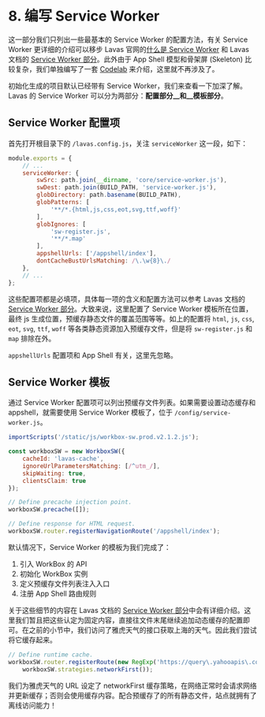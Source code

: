 # 8. 编写 Service Worker

这一部分我们只列出一些最基本的 Service Worker 的配置方法，有关 Service Worker 更详细的介绍可以移步 Lavas 官网的[什么是 Service Worker](https://lavas.baidu.com/doc/offline-and-cache-loading/service-worker/service-worker-introduction) 和 Lavas 文档的 [Service Worker 部分](/guide/v2/advanced/service-worker)。此外由于 App Shell 模型和骨架屏 (Skeleton) 比较复杂，我们单独编写了一套 [Codelab](/codelab/appshell/introduction) 来介绍，这里就不再涉及了。

初始化生成的项目默认已经带有 Service Worker，我们来查看一下加深了解。Lavas 的 Service Worker 可以分为两部分：__配置部分__和__模板部分__。

## Service Worker 配置项

首先打开根目录下的 `/lavas.config.js`，关注 `serviceWorker` 这一段，如下：

```javascript
module.exports = {
    // ...
    serviceWorker: {
        swSrc: path.join(__dirname, 'core/service-worker.js'),
        swDest: path.join(BUILD_PATH, 'service-worker.js'),
        globDirectory: path.basename(BUILD_PATH),
        globPatterns: [
            '**/*.{html,js,css,eot,svg,ttf,woff}'
        ],
        globIgnores: [
            'sw-register.js',
            '**/*.map'
        ],
        appshellUrls: ['/appshell/index'],
        dontCacheBustUrlsMatching: /\.\w{8}\./
    },
    // ...
};
```

这些配置项都是必填项，具体每一项的含义和配置方法可以参考 Lavas 文档的 [Service Worker 部分](/guide/v2/advanced/service-worker)。大致来说，这里配置了 Service Worker 模板所在位置，最终 js 生成位置，预缓存静态文件的覆盖范围等等。如上的配置将 `html`, `js`, `css`, `eot`, `svg`, `ttf`, `woff` 等各类静态资源加入预缓存文件，但是将 `sw-register.js` 和 `map` 排除在外。

`appshellUrls` 配置项和 App Shell 有关，这里先忽略。

## Service Worker 模板

通过 Service Worker 配置项可以列出预缓存文件列表。如果需要设置动态缓存和 appshell，就需要使用 Service Worker 模板了，位于 `/config/service-worker.js`。

```javascript
importScripts('/static/js/workbox-sw.prod.v2.1.2.js');

const workboxSW = new WorkboxSW({
    cacheId: 'lavas-cache',
    ignoreUrlParametersMatching: [/^utm_/],
    skipWaiting: true,
    clientsClaim: true
});

// Define precache injection point.
workboxSW.precache([]);

// Define response for HTML request.
workboxSW.router.registerNavigationRoute('/appshell/index');
```

默认情况下，Service Worker 的模板为我们完成了：

1. 引入 WorkBox 的 API
2. 初始化 WorkBox 实例
3. 定义预缓存文件列表注入入口
4. 注册 App Shell 路由规则

关于这些细节的内容在 Lavas 文档的 [Service Worker 部分](/guide/v2/advanced/service-worker)中会有详细介绍。这里我们暂且把这些认定为固定内容，直接往文件末尾继续追加动态缓存的配置即可。在之前的小节中，我们访问了雅虎天气的接口获取上海的天气。因此我们尝试将它缓存起来。

```javascript
// Define runtime cache.
workboxSW.router.registerRoute(new RegExp('https://query\.yahooapis\.com/v1/public/yql'),
    workboxSW.strategies.networkFirst());
```

我们为雅虎天气的 URL 设定了 networkFirst 缓存策略，在网络正常时会请求网络并更新缓存；否则会使用缓存内容。配合预缓存了的所有静态文件，站点就拥有了离线访问能力！

